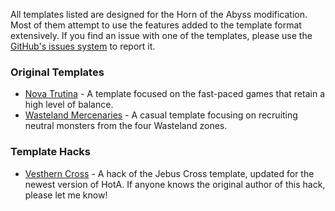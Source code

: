 All templates listed are designed for the Horn of the Abyss modification. Most of them attempt to use the features added to the template format extensively. If you find an issue with one of the templates, please use the [GitHub's issues system](https://github.com/makiki99/h3templates/issues) to report it.

### Original Templates

* [Nova Trutina](./templates/novatrutina) - A template focused on the fast-paced games that retain a high level of balance.
* [Wasteland Mercenaries](./templates/wastelandmercenaries) - A casual template focusing on recruiting neutral monsters from the four Wasteland zones.

### Template Hacks

* [Vesthern Cross](./templates/vesthern) - A hack of the Jebus Cross template, updated for the newest version of HotA. If anyone knows the original author of this hack, please let me know!